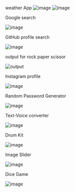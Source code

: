 weather App
![image](https://github.com/user-attachments/assets/7e733930-5d86-4c15-8cf3-3849278a7643)    ![image](https://github.com/user-attachments/assets/d9149fb2-958d-43d8-ade9-3f1fd7026055)


Google search 

![image](https://github.com/user-attachments/assets/af1fe1d7-188e-4e05-b900-180e64b1aeec)

GitHub profile search

![image](https://github.com/user-attachments/assets/ac1331ae-2e56-4af7-a9e9-bd0846724019)

output for rock paper scissor

![output](https://github.com/user-attachments/assets/469f5009-49e4-4b6a-b50d-2e766fb2475c)

Instagram profile

![image](https://github.com/user-attachments/assets/0bdd7fd7-7eab-4e5f-aca7-97e6707ff61f)


Random Password Generator

![image](https://github.com/user-attachments/assets/3c003927-b337-4efd-ac6c-801477ad467b)

Text-Voice converter

![image](https://github.com/user-attachments/assets/1ed9a086-ae45-4300-999e-8cf413626c32)


Drum Kit

![image](https://github.com/user-attachments/assets/150167f6-4b3f-457f-ab7b-0342fa47b6ff)

Image Slider

![image](https://github.com/user-attachments/assets/31469c38-40b5-4eb4-80d6-7c3f33e09cbc)

Dice Game

![image](https://github.com/user-attachments/assets/3fcd0586-a70a-40fc-8dc3-64dceee92e41)



